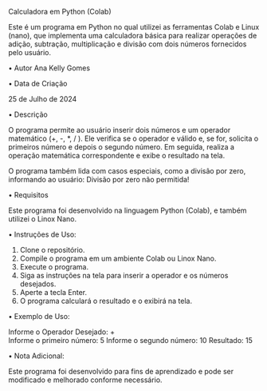 Calculadora em Python (Colab)

Este é um programa em Python no qual utilizei as ferramentas Colab e Linux (nano), que implementa uma calculadora básica para realizar operações de adição, subtração, multiplicação e divisão com dois números fornecidos pelo usuário.

•	Autor
Ana Kelly Gomes

•	Data de Criação

25 de Julho de 2024

•	Descrição

O programa permite ao usuário inserir dois números e um operador matemático (+, -, *, / ). Ele verifica se o operador e válido e, se for, solicita o primeiros número e depois o segundo número. Em seguida, realiza a operação matemática correspondente e exibe o resultado na tela.

O programa também lida com casos especiais, como a divisão por zero, informando ao usuário: Divisão por zero não permitida!

•	Requisitos

Este programa foi desenvolvido na linguagem Python (Colab), e também utilizei o Linox Nano.

•	Instruções de Uso:

1.	Clone o repositório.
2.	Compile o programa em um ambiente Colab ou Linox Nano.
3.	Execute o programa.
4.	Siga as instruções na tela para inserir a operador e os números desejados.
5.	Aperte a tecla Enter. 
6.	O programa calculará o resultado e o exibirá na tela.

•	Exemplo de Uso:

Informe o Operador Desejado: +  
Informe o primeiro número: 5
Informe o segundo número: 10
Resultado: 15

•	Nota Adicional:

Este programa foi desenvolvido para fins de aprendizado e pode ser modificado e melhorado conforme necessário.

